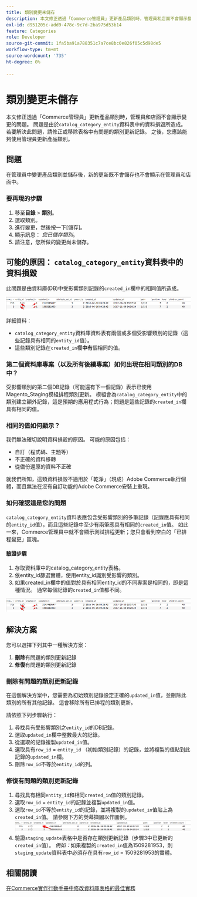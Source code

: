 ```yaml
---
title: 類別變更未儲存
description: 本文修正透過「Commerce管理員」更新產品類別時，管理員和店面不會顯示變更的問題。 問題是由於'catalog_category_entity'表格中的資料損毀所造成。 若要解決此問題，請修正或移除表格中有問題的類別更新記錄。 之後，您應該能夠使用管理員更新產品類別。
exl-id: d951205c-add9-478c-9c7d-2ba975d53b14
feature: Categories
role: Developer
source-git-commit: 1fa5ba91a788351c7a7ce8bc0e826f05c5d98de5
workflow-type: tm+mt
source-wordcount: '735'
ht-degree: 0%

---
```


# 類別變更未儲存

本文修正透過「Commerce管理員」更新產品類別時，管理員和店面不會顯示變更的問題。 問題是由於`catalog_category_entity`資料表中的資料損毀所造成。 若要解決此問題，請修正或移除表格中有問題的類別更新記錄。 之後，您應該能夠使用管理員更新產品類別。

## 問題

在管理員中變更產品類別並儲存後，新的更新既不會儲存也不會顯示在管理員和店面中。

### 要再現的步驟

1. 移至&#x200B;**目錄** > **類別**。
1. 選取類別。
1. 進行變更，然後按一下[儲存]。**&#x200B;**
1. 顯示訊息： *您已儲存類別*。
1. 請注意，您所做的變更尚未儲存。

## 可能的原因： `catalog_category_entity`資料表中的資料損毀

此問題是由資料庫(DB)中受影響類別記錄的`created_in`欄中的相同值所造成。

![catalog_category_entity資料表中的資料已損毀](assets/catalog_category_entity.png)

詳細資料：

* `catalog_category_entity`資料庫資料表有兩個或多個受影響類別的記錄（這些記錄具有相同的`entity_id`值）。
* 這些類別記錄在`created_in`欄&#x200B;**中有**&#x200B;個相同的值。

### 第二個資料庫專案（以及所有後續專案）如何出現在相同類別的DB中？

受影響類別的第二個DB記錄（可能還有下一個記錄）表示已使用Magento\_Staging模組排程類別更新。 模組會為`catalog_category_entity`中的類別建立額外記錄，這是預期的應用程式行為；問題是這些記錄的`created_in`欄具有相同的值。

### 相同的值如何顯示？

我們無法確切說明資料損毀的原因。 可能的原因包括：

* 自訂（程式碼、主題等）
* 不正確的資料移轉
* 從備份還原的資料不正確

就我們所知，這類資料損毀不適用於「乾淨」（現成）Adobe Commerce執行個體，而且無法在沒有自訂功能的Adobe Commerce安裝上重現。

### 如何確認這是您的問題

`catalog_category_entity`資料表應包含受影響類別的多筆記錄（記錄應具有相同的`entity_id`值），而且這些記錄中至少有兩筆應具有相同的`created_in`值。 如此一來，Commerce管理員中就不會顯示測試排程更新；您只會看到空白的「已排程變更」區塊。

#### 驗證步驟

1. 存取資料庫中的catalog\_category\_entity表格。
1. 依entity\_id篩選實體，使用entity\_id識別受影響的類別。
1. 如果created\_in欄中的值對於具有相同entity\_id的不同專案是相同的，即是這種情況。 通常每個記錄的`created_in`值都不同。

![catalog_category_entity資料表中的資料已損毀](assets/catalog_category_entity.png)

## 解決方案

您可以選擇下列其中一種解決方案：

1. **刪除**&#x200B;有問題的類別更新記錄
1. **修復**&#x200B;有問題的類別更新記錄

### 刪除有問題的類別更新記錄

在這個解決方案中，您需要為初始類別記錄設定正確的`updated_in`值，並刪除此類別的所有其他記錄。 這會移除所有已排程的類別更新。

請依照下列步驟執行：

1. 尋找具有受影響類別之`entity_id`的DB記錄。
1. 選取`updated_in`欄中整數最大的記錄。
1. 從選取的記錄複製`updated_in`值。
1. 選取具有`row_id` = `entity_id` （初始類別記錄）的記錄，並將複製的值貼到此記錄的`updated_in`欄。
1. 刪除`row_id`不等於`entity_id`的列。

### 修復有問題的類別更新記錄

1. 尋找具有相同`entity_id`和相同`created_in`值的類別記錄。
1. 選取`row_id` = `entity_id`的記錄並複製`updated_in`值。
1. 選取`row_id`不等於`entity_id`的記錄，並將複製的`updated_in`值貼上為`created_in`值。 請參閱下方的熒幕擷圖以作圖例。    ![正在複製created_in值.png](assets/copy_created-in_value.png)
1. 驗證`staging_update`表格中是否存在類別更新記錄（步驟3中已更新的`created_in`值）。 *例如：*&#x200B;如果複製的`created_in`值為1509281953，則`staging_update`資料表中必須存在具有`row_id` = 1509281953的實體。

## 相關閱讀

[在Commerce實作行動手冊中修改資料庫表格的最佳實務](https://experienceleague.adobe.com/en/docs/commerce-operations/implementation-playbook/best-practices/development/modifying-core-and-third-party-tables#why-adobe-recommends-avoiding-modifications)
